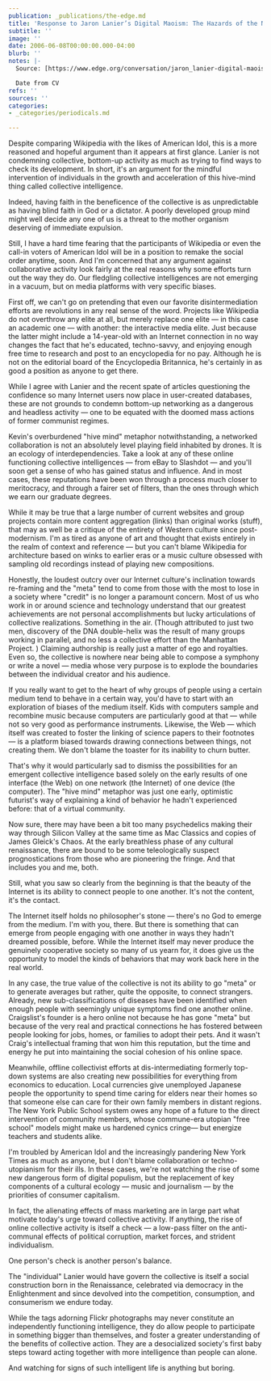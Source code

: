 ```yaml
---
publication: _publications/the-edge.md
title: 'Response to Jaron Lanier’s Digital Maoism: The Hazards of the New Online Collectivism'
subtitle: ''
image: ''
date: 2006-06-08T00:00:00.000-04:00
blurb: ''
notes: |-
  Source: [https://www.edge.org/conversation/jaron_lanier-digital-maoism-the-hazards-of-the-new-online-collectivism](https://www.edge.org/conversation/jaron_lanier-digital-maoism-the-hazards-of-the-new-online-collectivism "https://www.edge.org/conversation/jaron_lanier-digital-maoism-the-hazards-of-the-new-online-collectivism")

  Date from CV
refs: ''
sources: ''
categories:
- _categories/periodicals.md

---
```

Despite comparing Wikipedia with the likes of American Idol, this is a more reasoned and hopeful argument than it appears at first glance. Lanier is not condemning collective, bottom-up activity as much as trying to find ways to check its development. In short, it's an argument for the mindful intervention of individuals in the growth and acceleration of this hive-mind thing called collective intelligence.

Indeed, having faith in the beneficence of the collective is as unpredictable as having blind faith in God or a dictator. A poorly developed group mind might well decide any one of us is a threat to the mother organism deserving of immediate expulsion.

Still, I have a hard time fearing that the participants of Wikipedia or even the call-in voters of American Idol will be in a position to remake the social order anytime, soon. And I'm concerned that any argument against collaborative activity look fairly at the real reasons why some efforts turn out the way they do. Our fledgling collective intelligences are not emerging in a vacuum, but on media platforms with very specific biases.

First off, we can't go on pretending that even our favorite disintermediation efforts are revolutions in any real sense of the word. Projects like Wikipedia do not overthrow any elite at all, but merely replace one elite — in this case an academic one — with another: the interactive media elite. Just because the latter might include a 14-year-old with an Internet connection in no way changes the fact that he's educated, techno-savvy, and enjoying enough free time to research and post to an encyclopedia for no pay. Although he is not on the editorial board of the Encyclopedia Britannica, he's certainly in as good a position as anyone to get there.

While I agree with Lanier and the recent spate of articles questioning the confidence so many Internet users now place in user-created databases, these are not grounds to condemn bottom-up networking as a dangerous and headless activity — one to be equated with the doomed mass actions of former communist regimes.

Kevin's overburdened "hive mind" metaphor notwithstanding, a networked collaboration is not an absolutely level playing field inhabited by drones. It is an ecology of interdependencies. Take a look at any of these online functioning collective intelligences — from eBay to Slashdot — and you'll soon get a sense of who has gained status and influence. And in most cases, these reputations have been won through a process much closer to meritocracy, and through a fairer set of filters, than the ones through which we earn our graduate degrees.

While it may be true that a large number of current websites and group projects contain more content aggregation (links) than original works (stuff), that may as well be a critique of the entirety of Western culture since post-modernism. I'm as tired as anyone of art and thought that exists entirely in the realm of context and reference — but you can't blame Wikipedia for architecture based on winks to earlier eras or a music culture obsessed with sampling old recordings instead of playing new compositions.

Honestly, the loudest outcry over our Internet culture's inclination towards re-framing and the "meta" tend to come from those with the most to lose in a society where "credit" is no longer a paramount concern. Most of us who work in or around science and technology understand that our greatest achievements are not personal accomplishments but lucky articulations of collective realizations. Something in the air. (Though attributed to just two men, discovery of the DNA double-helix was the result of many groups working in parallel, and no less a collective effort than the Manhattan Project. ) Claiming authorship is really just a matter of ego and royalties. Even so, the collective is nowhere near being able to compose a symphony or write a novel — media whose very purpose is to explode the boundaries between the individual creator and his audience.

If you really want to get to the heart of why groups of people using a certain medium tend to behave in a certain way, you'd have to start with an exploration of biases of the medium itself. Kids with computers sample and recombine music because computers are particularly good at that — while not so very good as performance instruments. Likewise, the Web — which itself was created to foster the linking of science papers to their footnotes — is a platform biased towards drawing connections between things, not creating them. We don't blame the toaster for its inability to churn butter.

That's why it would particularly sad to dismiss the possibilities for an emergent collective intelligence based solely on the early results of one interface (the Web) on one network (the Internet) of one device (the computer). The "hive mind" metaphor was just one early, optimistic futurist's way of explaining a kind of behavior he hadn't experienced before: that of a virtual community.

Now sure, there may have been a bit too many psychedelics making their way through Silicon Valley at the same time as Mac Classics and copies of James Gleick's Chaos. At the early breathless phase of any cultural renaissance, there are bound to be some teleologically suspect prognostications from those who are pioneering the fringe. And that includes you and me, both.

Still, what you saw so clearly from the beginning is that the beauty of the Internet is its ability to connect people to one another. It's not the content, it's the contact.

The Internet itself holds no philosopher's stone — there's no God to emerge from the medium. I'm with you, there. But there is something that can emerge from people engaging with one another in ways they hadn't dreamed possible, before. While the Internet itself may never produce the genuinely cooperative society so many of us yearn for, it does give us the opportunity to model the kinds of behaviors that may work back here in the real world.

In any case, the true value of the collective is not its ability to go "meta" or to generate averages but rather, quite the opposite, to connect strangers. Already, new sub-classifications of diseases have been identified when enough people with seemingly unique symptoms find one another online. Craigslist's founder is a hero online not because he has gone "meta" but because of the very real and practical connections he has fostered between people looking for jobs, homes, or families to adopt their pets. And it wasn't Craig's intellectual framing that won him this reputation, but the time and energy he put into maintaining the social cohesion of his online space.

Meanwhile, offline collectivist efforts at dis-intermediating formerly top-down systems are also creating new possibilities for everything from economics to education. Local currencies give unemployed Japanese people the opportunity to spend time caring for elders near their homes so that someone else can care for their own family members in distant regions. The New York Public School system owes any hope of a future to the direct intervention of community members, whose commune-era utopian "free school" models might make us hardened cynics cringe— but energize teachers and students alike.

I'm troubled by American Idol and the increasingly pandering New York Times as much as anyone, but I don't blame collaboration or techno-utopianism for their ills. In these cases, we're not watching the rise of some new dangerous form of digital populism, but the replacement of key components of a cultural ecology — music and journalism — by the priorities of consumer capitalism.

In fact, the alienating effects of mass marketing are in large part what motivate today's urge toward collective activity. If anything, the rise of online collective activity is itself a check — a low-pass filter on the anti-communal effects of political corruption, market forces, and strident individualism.

One person's check is another person's balance.

The "individual" Lanier would have govern the collective is itself a social construction born in the Renaissance, celebrated via democracy in the Enlightenment and since devolved into the competition, consumption, and consumerism we endure today.

While the tags adorning Flickr photographs may never constitute an independently functioning intelligence, they do allow people to participate in something bigger than themselves, and foster a greater understanding of the benefits of collective action. They are a desocialized society's first baby steps toward acting together with more intelligence than people can alone.

And watching for signs of such intelligent life is anything but boring.